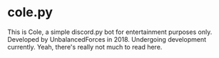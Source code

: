 # cole.py
This is Cole, a simple discord.py bot for entertainment purposes only.
Developed by UnbalancedForces in 2018. Undergoing development currently.
Yeah, there's really not much to read here.

